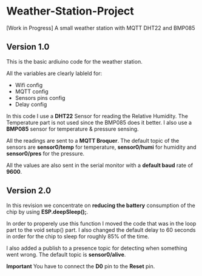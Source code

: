 # Weather-Station-Project
[Work in Progress] A small weather station with MQTT DHT22 and BMP085

## Version 1.0

This is the basic ardiuino code for the weather station.

All the variables are clearly lableld for:
- Wifi config
- MQTT config
- Sensors pins config
- Delay config

In this code I use a **DHT22** Sensor for reading the Relative Humidity. The Temperature part is not used since the BMP085 does it better.
I also use a **BMP085** sensor for temperature & pressure sensing.

All the readings are sent to a **MQTT Broquer**. The default topic of the sensors are **sensor0/temp** for temperature, **sensor0/humi** for humidity and **sensor0/pres** for the pressure.

All the values are also sent in the serial monitor with a **default baud** rate of **9600**.

## Version 2.0

In this revision we concentrate on **reducing the battery** consumption of the chip by using **ESP.deepSleep();**.

In order to properely use this function I moved the code that was in the loop part to the void setup() part. I also changed the default delay to 60 seconds in order for the chip to sleep for roughly 85% of the time.

I also added a publish to a presence topic for detecting when something went wrong. The default topic is **sensor0/alive**.

**Important** You have to connect the **D0** pin to the **Reset** pin.

